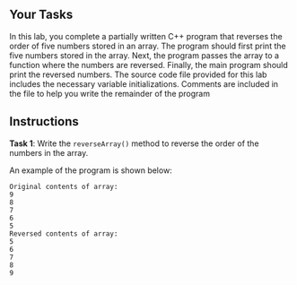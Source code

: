 ## Your Tasks

In this lab, you complete a partially written C++ program that reverses the order of five numbers stored in an array. The program should first print the five numbers stored in the array. Next, the program passes the array to a function where the numbers are reversed. Finally, the main program should print the reversed numbers.
The source code file provided for this lab includes the necessary variable initializations. Comments are included in the file to help you write the remainder of the program

## Instructions

**Task 1**: Write the `reverseArray()` method to reverse the order of the numbers in the array.

An example of the program is shown below:

```
Original contents of array:
9
8
7
6
5
Reversed contents of array:
5
6
7
8
9
```